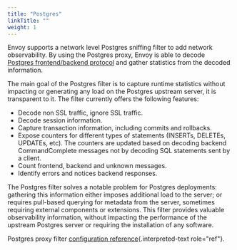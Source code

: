 ```yaml
---
title: "Postgres"
linkTitle: ""
weight: 1
---
```


Envoy supports a network level Postgres sniffing filter to add network
observability. By using the Postgres proxy, Envoy is able to decode
[Postgres frontend/backend
protocol](https://www.postgresql.org/docs/current/protocol.html) and
gather statistics from the decoded information.

The main goal of the Postgres filter is to capture runtime statistics
without impacting or generating any load on the Postgres upstream
server, it is transparent to it. The filter currently offers the
following features:

- Decode non SSL traffic, ignore SSL traffic.
- Decode session information.
- Capture transaction information, including commits and rollbacks.
- Expose counters for different types of statements (INSERTs, DELETEs,
  UPDATEs, etc). The counters are updated based on decoding backend
  CommandComplete messages not by decoding SQL statements sent by a
  client.
- Count frontend, backend and unknown messages.
- Identify errors and notices backend responses.

The Postgres filter solves a notable problem for Postgres deployments:
gathering this information either imposes additional load to the server;
or requires pull-based querying for metadata from the server, sometimes
requiring external components or extensions. This filter provides
valuable observability information, without impacting the performance of
the upstream Postgres server or requiring the installation of any
software.

Postgres proxy filter
[configuration reference](config_network_filters_postgres_proxy){.interpreted-text
role="ref"}.
